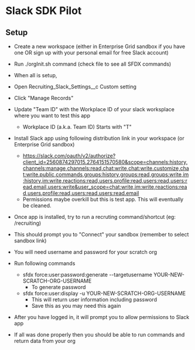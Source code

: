 # Slack SDK Pilot

## Setup

- Create a new workspace (either in Enterprise Grid sandbox if you have one OR sign up with your personal email for free Slack account)

- Run ./orgInit.sh command (check file to see all SFDX commands)
- When all is setup,
- Open Recruiting_Slack_Settings__c Custom setting
- Click "Manage Records"
- Update "Team ID" with the Workplace ID of your slack worksplace where you want to test this app
  - Workplace ID (a.k.a. Team ID) Starts with "T"

- Install Slack app using following distribution link in your workspace (or Enterprise Grid sandbox)
  - https://slack.com/oauth/v2/authorize?client_id=2560874297015.2764151570580&scope=channels:history,channels:manage,channels:read,chat:write,chat:write.customize,chat:write.public,commands,groups:history,groups:read,groups:write,im:history,im:write,reactions:read,users.profile:read,users:read,users:read.email,users:write&user_scope=chat:write,im:write,reactions:read,users.profile:read,users:read,users:read.email
  - Permissions maybe overkill but this is test app. This will eventually be cleaned.

- Once app is installed, try to run a recruting command/shortcut (eg: /recruiting)
- This should prompt you to "Connect" your sandbox (remember to select sandbox link)
- You will need username and password for your scratch org
- Run following commands
  - sfdx force:user:password:generate --targetusername  YOUR-NEW-SCRATCH-ORG-USERNAME
    - To generate password
  - sfdx force:user:display -u   YOUR-NEW-SCRATCH-ORG-USERNAME
    - This will return user information including password
    - Save this as you may need this again
- After you have logged in, it will prompt you to allow permissions to Slack app

- If all was done properly then you should be able to run commands and return data from your org

